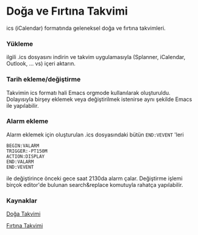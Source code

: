 
# Doğa ve Fırtına Takvimi
ics (iCalendar)  formatında geleneksel doğa ve fırtına takvimleri.

### Yükleme
ilgili .ics dosyasını indirin ve takvim uygulamasıyla (Splanner, iCalendar, Outlook, ... vs) içeri aktarın.

### Tarih ekleme/değiştirme

Takvimin ics formatı hali Emacs orgmode kullanılarak oluşturuldu. Dolayısıyla birşey eklemek veya değiştirilmek istenirse aynı şekilde Emacs ile yapılabilir.

### Alarm ekleme

Alarm eklemek için oluşturulan .ics dosyasındaki bütün ```END:VEVENT``` 'leri
```
BEGIN:VALARM
TRIGGER:-PT150M
ACTION:DISPLAY
END:VALARM
END:VEVENT
```
ile değiştirince önceki gece saat 2130da alarm çalar. Değiştirme işlemi birçok editor'de bulunan search&replace komutuyla rahatça yapılabilir.

### Kaynaklar

[Doğa Takvimi](http://dogalyasamrehberi.com/doganin-takvimi/)

[Fırtına Takvimi](https://www.kalyeta.com/?pnum=52&pt=F)
